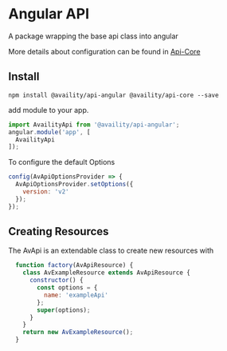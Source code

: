 # Angular API

A package wrapping the base api class into angular

More details about configuration can be found in [Api-Core](../api-core)

## Install
`npm install @availity/api-angular @availity/api-core --save`

add module to your app.

```javascript
import AvailityApi from '@availity/api-angular';
angular.module('app', [
  AvailityApi
]);
```

To configure the default Options
```javascript
config(AvApiOptionsProvider => {
  AvApiOptionsProvider.setOptions({
    version: 'v2'
  });
});
```

## Creating Resources
The AvApi is an extendable class to create new resources with

```javascript
  function factory(AvApiResource) {
    class AvExampleResource extends AvApiResource {
      constructor() {
        const options = {
          name: 'exampleApi'
        };
        super(options);
      }
    }
    return new AvExampleResource();
  }
```
